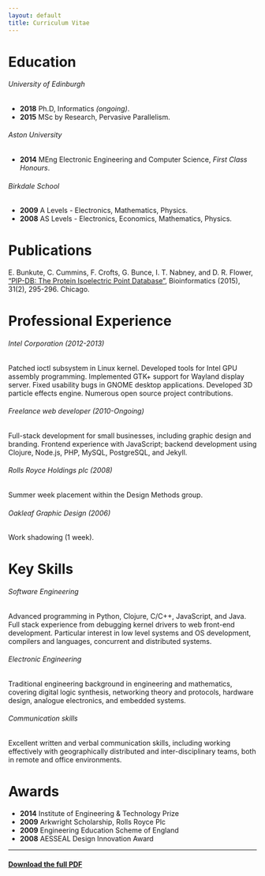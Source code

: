 ```yaml
---
layout: default
title: Curriculum Vitae
---
```


# Education

###### University of Edinburgh

* **2018** Ph.D, Informatics *(ongoing)*.
* **2015** MSc by Research, Pervasive Parallelism.

###### Aston University

* **2014** MEng Electronic Engineering and Computer Science, *First Class Honours*.

###### Birkdale School

* **2009** A Levels - Electronics, Mathematics, Physics.<br/>
* **2008** AS Levels - Electronics, Economics, Mathematics, Physics.

# Publications

E. Bunkute, C. Cummins, F. Crofts, G. Bunce, I. T. Nabney, and
D. R. Flower,
[“PIP-DB: The Protein Isoelectric Point Database”](http://bioinformatics.oxfordjournals.org/content/31/2/295.full?etoc),
Bioinformatics (2015), 31(2), 295-296. Chicago.

# Professional Experience

###### Intel Corporation   (2012-2013)

Patched ioctl subsystem in Linux kernel. Developed tools for Intel GPU
assembly programming. Implemented GTK+ support for Wayland display
server. Fixed usability bugs in GNOME desktop applications. Developed
3D particle effects engine. Numerous open source project
contributions.

###### Freelance web developer (2010-Ongoing)

Full-stack development for small businesses, including graphic design
and branding. Frontend experience with JavaScript; backend development
using Clojure, Node.js, PHP, MySQL, PostgreSQL, and Jekyll.

###### Rolls Royce Holdings plc (2008)

Summer week placement within the Design Methods group.

###### Oakleaf Graphic Design (2006)

Work shadowing (1 week).


# Key Skills

###### Software Engineering

Advanced programming in Python, Clojure, C/C++, JavaScript, and
Java. Full stack experience from debugging kernel drivers to web
front-end development. Particular interest in low level systems and OS
development, compilers and languages, concurrent and distributed
systems.

###### Electronic Engineering

Traditional engineering background in engineering and mathematics,
covering digital logic synthesis, networking theory and protocols,
hardware design, analogue electronics, and embedded systems.

###### Communication skills

Excellent written and verbal communication skills, including working
effectively with geographically distributed and inter-disciplinary
teams, both in remote and office environments.

# Awards

* **2014** Institute of Engineering & Technology Prize
* **2009** Arkwright Scholarship, Rolls Royce Plc
* **2009** Engineering Education Scheme of England
* **2008** AESSEAL Design Innovation Award

----

#### [Download the full PDF](ChrisCummins.pdf)
